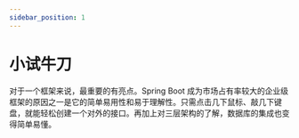 ```yaml
---
sidebar_position: 1
---
```


# 小试牛刀

对于一个框架来说，最重要的有亮点。Spring Boot 成为市场占有率较大的企业级框架的原因之一是它的简单易用性和易于理解性。只需点击几下鼠标、敲几下键盘，就能轻松创建一个对外的接口。再加上对三层架构的了解，数据库的集成也变得简单易懂。
